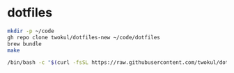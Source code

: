 # dotfiles

```sh
mkdir -p ~/code
gh repo clone twokul/dotfiles-new ~/code/dotfiles
brew bundle
make
```

```sh
/bin/bash -c "$(curl -fsSL https://raw.githubusercontent.com/twokul/dotfiles-new/main/setup.sh)"
```

